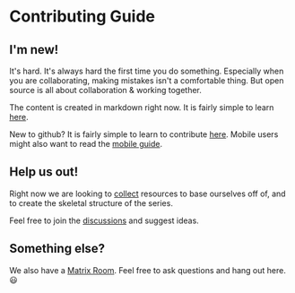 # Contributing Guide

## I'm new!

It's hard. It's always hard the first time you do something. Especially when you are collaborating, making mistakes isn't a comfortable thing. But open source is all about collaboration & working together.

The content is created in markdown right now. It is fairly simple to learn [here](https://www.markdowntutorial.com/).

New to github? It is fairly simple to learn to contribute [here](https://github.com/firstcontributions/first-contributions). Mobile users might also want to read the [mobile guide](Guides/Mobile_Github_Guide.md).

## Help us out!

Right now we are looking to [collect](https://github.com/Aman9das/Our_Free_Software/discussions/2) resources to base ourselves off of, and to create the skeletal structure of the series.

Feel free to join the [discussions](https://github.com/Aman9das/Our_Free_Software/discussions/1) and suggest ideas.

## Something else?

We also have a [Matrix Room](https://matrix.to/#/#Our_Free_Software:matrix.org). Feel free to ask questions and hang out here. :smiley: